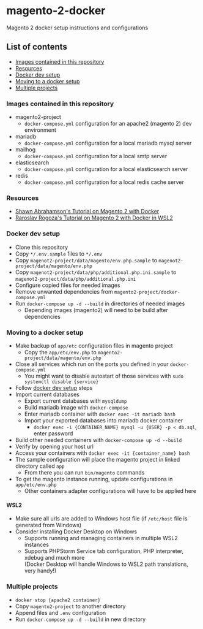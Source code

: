 # magento-2-docker
Magento 2 docker setup instructions and configurations

## List of contents
* [Images contained in this repository](#images-contained-in-this-repository)
* [Resources](#resources)
* [Docker dev setup](#docker-dev-setup)
* [Moving to a docker setup](#moving-to-a-docker-setup)
* [Multiple projects](#multiple-projects)

### Images contained in this repository
* magento2-project
  * `docker-compose.yml` configuration for an apache2 (magento 2) dev environment
* mariadb
  * `docker-compose.yml` configuration for a local mariadb mysql server
* mailhog
  * `docker-compose.yml` configuration for a local smtp server
* elasticsearch
  * `docker-compose.yml` configuration for a local elasticsearch server
* redis
  * `docker-compose.yml` configuration for a local redis cache server

### Resources
* [Shawn Abrahamson's Tutorial on Magento 2 with Docker](https://www.magemodule.com/all-things-magento/magento-2-tutorials/docker-magento-2-development/)
* [Raroslav Rogoza's Tutorial on Magento 2 with Docker in WSL2](https://www.atwix.com/magento/magento-2-with-docker-for-windows-and-wsl-2/)

### Docker dev setup
* Clone this repository
* Copy `*/.env.sample` files to `*/.env`
* Copy `magenot2-project/data/magento/env.php.sample` to `magenot2-project/data/magento/env.php`
* Copy `magenot2-project/data/php/additional.php.ini.sample` to `magenot2-project/data/php/additional.php.ini`
* Configure copied files for needed images
* Remove unwanted dependencies from `magento2-project/docker-compose.yml`
* Run `docker-compose up -d --build` in directories of needed images
  * Depending images (magento2) will need to be build after dependencies

### Moving to a docker setup
* Make backup of `app/etc` configuration files in magento project
  * Copy the `app/etc/env.php` to `magento2-project/data/magento/env.php`
* Close all services which run on the ports you defined in your `docker-compose.yml`
  * You might want to disable autostart of those services with `sudo systemctl disable {service}`
* Follow [docker dev setup](#docker-dev-setup) steps
* Import current databases
  * Export current databases with `mysqldump`
  * Build mariadb image with `docker-compose`
  * Enter mariadb container with `docker exec -it mariadb bash`
  * Import your exported databases into mariadb docker container
    * `docker exec -i {CONTAINER_NAME} mysql -u {USER} -p < db.sql`, enter password
* Build other needed containers with `docker-compose up -d --build`
* Verify by opening your host url
* Access your containers with `docker exec -it {container_name} bash`
* The sample configuration will place the magento project in linked directory called `app`
  * From there you can run `bin/magento` commands
* To get the magento instance running, update configurations in `app/etc/env.php`
  * Other containers adapter configurations will have to be applied here

#### WSL2
* Make sure all urls are added to Windows host file (if `/etc/host` file is generated from Windows)
* Consider installing Docker Desktop on Windows
  * Supports running and managing containers in multiple WSL2 instances
  * Supports PHPStorm Service tab configuration, PHP interpreter, xdebug and much more  
    (Docker Desktop will handle Windows to WSL2 path translations, very handy!)

### Multiple projects
* `docker stop {apache2 container}`
* Copy `magento2-project` to another directory
* Append files and `.env` configuration
* Run `docker-compose up -d --build` in new directory
